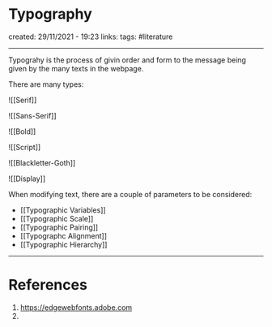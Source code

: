 # Typography
created: 29/11/2021 - 19:23
links:
tags: #literature

---

Typograhy is the process of givin order and form to the message being given by the many texts in the webpage.


There are many types:

![[Serif]]

![[Sans-Serif]]

![[Bold]]

![[Script]]

![[Blackletter-Goth]]

![[Display]]

When modifying text, there are a couple of parameters to be considered:
- [[Typographic Variables]]
- [[Typographic Scale]]
- [[Typographic Pairing]]
- [[Typographc Alignment]]
- [[Typographic Hierarchy]]



---

# References
1. https://edgewebfonts.adobe.com
2. 
